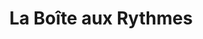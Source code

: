 ---
title: "La Boîte aux Rythmes"
url: /castelnau-le-lez/la-boite-aux-rythmes/
shop: Instrumente
---